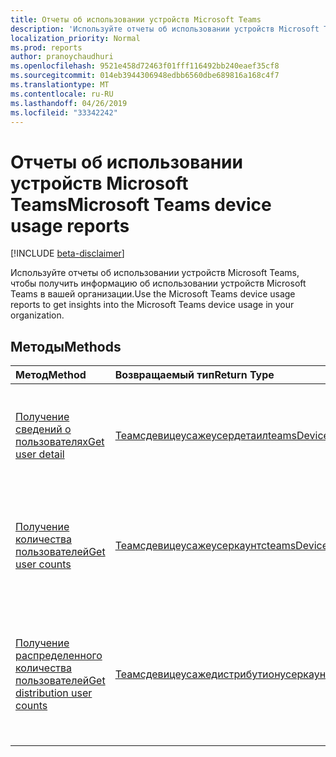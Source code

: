 ```yaml
---
title: Отчеты об использовании устройств Microsoft Teams
description: 'Используйте отчеты об использовании устройств Microsoft Teams, чтобы получить информацию об использовании устройств Microsoft Teams в вашей организации. '
localization_priority: Normal
ms.prod: reports
author: pranoychaudhuri
ms.openlocfilehash: 9521e458d72463f01fff116492bb240eaef35cf8
ms.sourcegitcommit: 014eb3944306948edbb6560dbe689816a168c4f7
ms.translationtype: MT
ms.contentlocale: ru-RU
ms.lasthandoff: 04/26/2019
ms.locfileid: "33342242"
---
```

# <a name="microsoft-teams-device-usage-reports"></a><span data-ttu-id="ea410-103">Отчеты об использовании устройств Microsoft Teams</span><span class="sxs-lookup"><span data-stu-id="ea410-103">Microsoft Teams device usage reports</span></span>

[!INCLUDE [beta-disclaimer](../../includes/beta-disclaimer.md)]

<span data-ttu-id="ea410-104">Используйте отчеты об использовании устройств Microsoft Teams, чтобы получить информацию об использовании устройств Microsoft Teams в вашей организации.</span><span class="sxs-lookup"><span data-stu-id="ea410-104">Use the Microsoft Teams device usage reports to get insights into the Microsoft Teams device usage in your organization.</span></span> 

## <a name="methods"></a><span data-ttu-id="ea410-105">Методы</span><span class="sxs-lookup"><span data-stu-id="ea410-105">Methods</span></span>

| <span data-ttu-id="ea410-106">Метод</span><span class="sxs-lookup"><span data-stu-id="ea410-106">Method</span></span>                                   | <span data-ttu-id="ea410-107">Возвращаемый тип</span><span class="sxs-lookup"><span data-stu-id="ea410-107">Return Type</span></span>                              | <span data-ttu-id="ea410-108">Описание</span><span class="sxs-lookup"><span data-stu-id="ea410-108">Description</span></span>                              |
| :--------------------------------------- | :--------------------------------------- | :--------------------------------------- |
| [<span data-ttu-id="ea410-109">Получение сведений о пользователях</span><span class="sxs-lookup"><span data-stu-id="ea410-109">Get user detail</span></span>](../api/reportroot-getteamsdeviceusageuserdetail.md) | [<span data-ttu-id="ea410-110">Теамсдевицеусажеусердетаил</span><span class="sxs-lookup"><span data-stu-id="ea410-110">teamsDeviceUsageUserDetail</span></span>](../resources/teamsdeviceusageuserdetail.md) | <span data-ttu-id="ea410-111">Получение сведений об использовании устройств Microsoft Teams отдельными пользователями.</span><span class="sxs-lookup"><span data-stu-id="ea410-111">Get details about Microsoft Teams device usage by user.</span></span> |
| [<span data-ttu-id="ea410-112">Получение количества пользователей</span><span class="sxs-lookup"><span data-stu-id="ea410-112">Get user counts</span></span>](../api/reportroot-getteamsdeviceusageusercounts.md) | [<span data-ttu-id="ea410-113">Теамсдевицеусажеусеркаунтс</span><span class="sxs-lookup"><span data-stu-id="ea410-113">teamsDeviceUsageUserCounts</span></span>](../resources/teamsdeviceusageusercounts.md) | <span data-ttu-id="ea410-114">Получение сведений о количестве уникальных пользователей в день по типам устройств.</span><span class="sxs-lookup"><span data-stu-id="ea410-114">Get the number of daily unique users by device type.</span></span> |
| [<span data-ttu-id="ea410-115">Получение распределенного количества пользователей</span><span class="sxs-lookup"><span data-stu-id="ea410-115">Get distribution user counts</span></span>](../api/reportroot-getteamsdeviceusagedistributionusercounts.md) | [<span data-ttu-id="ea410-116">Теамсдевицеусажедистрибутионусеркаунтс</span><span class="sxs-lookup"><span data-stu-id="ea410-116">teamsDeviceUsagedistributionUserCounts</span></span>](../resources/teamsdeviceusagedistributionusercounts.md) | <span data-ttu-id="ea410-117">Получение количества уникальных пользователей по типам устройств за выбранный период времени.</span><span class="sxs-lookup"><span data-stu-id="ea410-117">Get the number of unique users by device type over the selected time period.</span></span> |
